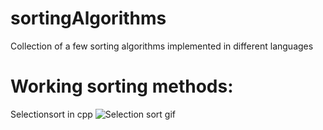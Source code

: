 # sortingAlgorithms
Collection of a few sorting algorithms implemented in different languages  

# Working sorting methods:  
Selectionsort in cpp
![Selection sort gif](https://en.wikipedia.org/wiki/Selection_sort#/media/File:Selection_sort_animation.gif)  

